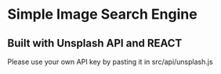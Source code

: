 # Simple Image Search Engine
## Built with Unsplash API and REACT
Please use your own API key by pasting it in src/api/unsplash.js